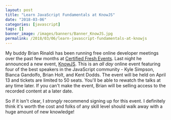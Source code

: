 ```yaml
---
layout: post
title: "Learn JavaScript Fundamentals at KnowJS"
date: "2018-03-06"
categories: [javascript]
tags: []
banner_image: /images/banners/Banner_KnowJS.jpg
permalink: /2018/03/06/learn-javascript-fundamentals-at-knowjs
---
```


My buddy Brian Rinaldi has been running free online developer meetings over the past few months at [Certified Fresh Events](http://certifiedfreshevents.com/). Last night he announced a new event, [KnowJS](https://certifiedfreshevents.com/events/knowjs-2018/). This is an *all day* online event featuring four of the best speakers in the JavaScript community - Kyle Simpson, Bianca Gandolfo, Brian Holt, and Kent Dodds. The event will be held on April 13 and tickets are limited to 50 seats. You'll be able to rewatch the talks at any time later. If you can't make the event, Brian will be selling access to the recorded content at a later date.

So if it isn't clear, I *strongly* recommend signing up for this event. I definitely think it's worth the cost and folks of any skill level should walk away with a huge amount of new knowledge!